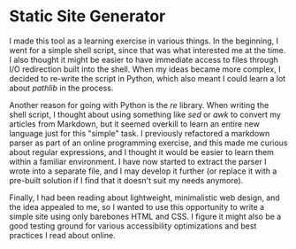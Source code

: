 # Static Site Generator

I made this tool as a learning exercise in various things. In the beginning, I went for a simple shell script, since that was what interested me at the time. I also thought it might be easier to have immediate access to files through I/O redirection built into the shell. When my ideas became more complex, I decided to re-write the script in Python, which also meant I could learn a lot about _pathlib_ in the process.

Another reason for going with Python is the _re_ library. When writing the shell script, I thought about using something like _sed_ or _awk_ to convert my articles from Markdown, but it seemed overkill to learn an entire new language just for this "simple" task. I previously refactored a markdown parser as part of an online programming exercise, and this made me curious about regular expressions, and I thought it would be easier to learn them within a familiar environment. I have now started to extract the parser I wrote into a separate file, and I may develop it further (or replace it with a pre-built solution if I find that it doesn't suit my needs anymore).

Finally, I had been reading about lightweight, minimalistic web design, and the idea appealed to me, so I wanted to use this opportunity to write a simple site using only barebones HTML and CSS. I figure it might also be a good testing ground for various accessibility optimizations and best practices I read about online.
